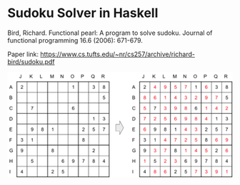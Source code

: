 # Sudoku Solver in Haskell

Bird, Richard. Functional pearl: A program to solve sudoku. Journal of functional programming 16.6 (2006): 671-679.  

Paper link: https://www.cs.tufts.edu/~nr/cs257/archive/richard-bird/sudoku.pdf

![figure1](figure1.png)